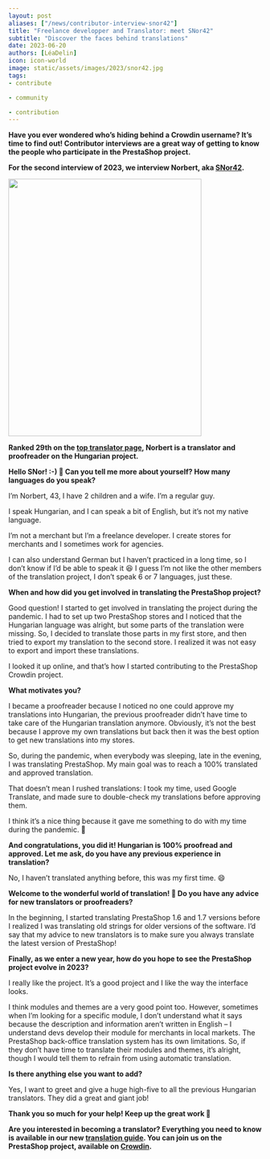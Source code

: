 ```yaml
---
layout: post
aliases: ["/news/contributor-interview-snor42"]
title: "Freelance developper and Translator: meet SNor42"
subtitle: "Discover the faces behind translations"
date: 2023-06-20
authors: [LéaDelin]
icon: icon-world
image: static/assets/images/2023/snor42.jpg
tags:
- contribute

- community

- contribution
---
```

**Have you ever wondered who’s hiding behind a Crowdin username? It’s time to find out! Contributor interviews are a great way of getting to know the people who participate in the PrestaShop project.**

**For the second interview of 2023, we interview Norbert, aka [SNor42](https://crowdin.com/profile/snor42).**

<img src="https://github.com/PrestaShop/prestashop.github.io/assets/113511191/5a649c1c-bb2c-465a-9e49-e1e4f737da67" width="384" height="512">

**Ranked 29th on the [top translator page](https://translators.prestashop.com/), Norbert is a translator and proofreader on the Hungarian project.**


**Hello SNor! :-) 👋 Can you tell me more about yourself? How many languages do you speak?**

I’m Norbert, 43, I have 2 children and a wife. I’m a regular guy.

I speak Hungarian, and I can speak a bit of English, but it’s not my native language.

I’m not a merchant but I’m a freelance developer. I create stores for merchants and I sometimes work for agencies.

I can also understand German but I haven’t practiced in a long time, so I don’t know if I’d be able to speak it 😆 I guess I’m not like the other members of the translation project, I don’t speak 6 or 7 languages, just these.

**When and how did you get involved in translating the PrestaShop project?**

Good question! I started to get involved in translating the project during the pandemic. I had to set up two PrestaShop stores and I noticed that the Hungarian language was alright, but some parts of the translation were missing. So, I decided to translate those parts in my first store, and then tried to export my translation to the second store. I realized it was not easy to export and import these translations. 

I looked it up online, and that’s how I started contributing to the PrestaShop Crowdin project.

**What motivates you?**

I became a proofreader because I noticed no one could approve my translations into Hungarian, the previous proofreader didn’t have time to take care of the Hungarian translation anymore. Obviously, it’s not the best because I approve my own translations but back then it was the best option to get new translations into my stores.

So, during the pandemic, when everybody was sleeping, late in the evening, I was translating PrestaShop. My main goal was to reach a 100% translated and approved translation.

That doesn’t mean I rushed translations: I took my time, used Google Translate, and made sure to double-check my translations before approving them. 

I think it’s a nice thing because it gave me something to do with my time during the pandemic. 🙂

**And congratulations, you did it! Hungarian is 100% proofread and approved. Let me ask, do you have any previous experience in translation?**

No, I haven’t translated anything before, this was my first time. 😄

**Welcome to the wonderful world of translation! 🎉 Do you have any advice for new translators or proofreaders?**

In the beginning, I started translating PrestaShop 1.6 and 1.7 versions before I realized I was translating old strings for older versions of the software. I’d say that my advice to new translators is to make sure you always translate the latest version of PrestaShop!

**Finally, as we enter a new year, how do you hope to see the PrestaShop project evolve in 2023?**

I really like the project. It’s a good project and I like the way the interface looks.

I think modules and themes are a very good point too. However, sometimes when I’m looking for a specific module, I don’t understand what it says because the description and information aren’t written in English – I understand devs develop their module for merchants in local markets. The PrestaShop back-office translation system has its own limitations. So, if they don’t have time to translate their modules and themes, it’s alright, though I would tell them to refrain from using automatic translation.

**Is there anything else you want to add?**

Yes, I want to greet and give a huge high-five to all the previous Hungarian translators. They did a great and giant job!

**Thank you so much for your help! Keep up the great work 🙌**

**Are you interested in becoming a translator? Everything you need to know is available in our new [translation guide](https://docs.prestashop-project.org/translating-prestashop/translating-prestashop-software-basics/translating-on-crowdin). You can join us on the PrestaShop project, available on [Crowdin](https://crowdin.com/project/prestashop-official).**
